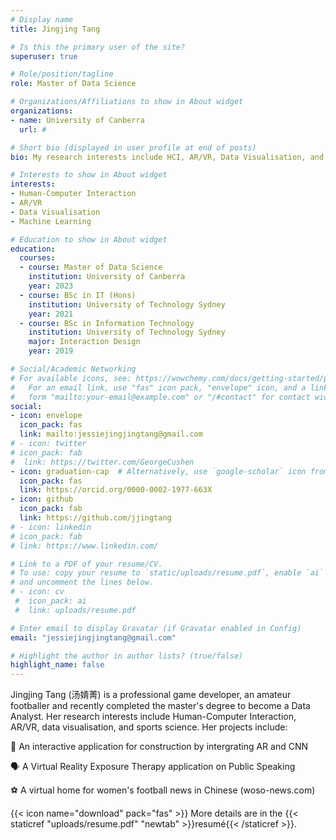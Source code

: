 ```yaml
---
# Display name
title: Jingjing Tang

# Is this the primary user of the site?
superuser: true

# Role/position/tagline
role: Master of Data Science

# Organizations/Affiliations to show in About widget
organizations:
- name: University of Canberra
  url: #

# Short bio (displayed in user profile at end of posts)
bio: My research interests include HCI, AR/VR, Data Visualisation, and ML.

# Interests to show in About widget
interests:
- Human-Computer Interaction
- AR/VR
- Data Visualisation
- Machine Learning

# Education to show in About widget
education:
  courses:
  - course: Master of Data Science
    institution: University of Canberra
    year: 2023
  - course: BSc in IT (Hons)
    institution: University of Technology Sydney
    year: 2021
  - course: BSc in Information Technology
    institution: University of Technology Sydney
    major: Interaction Design
    year: 2019

# Social/Academic Networking
# For available icons, see: https://wowchemy.com/docs/getting-started/page-builder/#icons
#   For an email link, use "fas" icon pack, "envelope" icon, and a link in the
#   form "mailto:your-email@example.com" or "/#contact" for contact widget.
social:
- icon: envelope
  icon_pack: fas
  link: mailto:jessiejingjingtang@gmail.com
# - icon: twitter
# icon_pack: fab
#  link: https://twitter.com/GeorgeCushen
- icon: graduation-cap  # Alternatively, use `google-scholar` icon from `ai` icon pack
  icon_pack: fas
  link: https://orcid.org/0000-0002-1977-663X
- icon: github
  icon_pack: fab
  link: https://github.com/jjingtang
# - icon: linkedin
# icon_pack: fab
# link: https://www.linkedin.com/

# Link to a PDF of your resume/CV.
# To use: copy your resume to `static/uploads/resume.pdf`, enable `ai` icons in `params.toml`, 
# and uncomment the lines below.
# - icon: cv
 #  icon_pack: ai
 #  link: uploads/resume.pdf

# Enter email to display Gravatar (if Gravatar enabled in Config)
email: "jessiejingjingtang@gmail.com"

# Highlight the author in author lists? (true/false)
highlight_name: false
---
```


Jingjing Tang (汤婧菁) is a professional game developer, an amateur footballer and recently completed the master's degree to become a Data Analyst. Her research interests include Human-Computer Interaction, AR/VR, data visualisation, and sports science. Her projects include:

📝 An interactive application for construction by intergrating AR and CNN

🗣️ A Virtual Reality Exposure Therapy application on Public Speaking

⚽️ A virtual home for women's football news in Chinese (woso-news.com)




{{< icon name="download" pack="fas" >}} More details are in the {{< staticref "uploads/resume.pdf" "newtab" >}}resumé{{< /staticref >}}.
